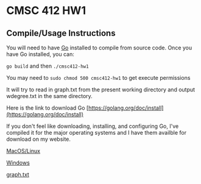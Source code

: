 # CMSC 412 HW1

## Compile/Usage Instructions

You will need to have [Go](https://golang.org) installed to compile from source code.
Once you have Go installed, you can:

`go build`
and then
`./cmsc412-hw1`

You may need to `sudo chmod 500 cmsc412-hw1` to get execute permissions

It will try to read in graph.txt from the present working directory and output wdegree.txt in the same directory.

Here is the link to download Go
[https://golang.org/doc/install](https://golang.org/doc/install)

If you don't feel like downloading, installing, and configuring Go, I've compiled it for the major operating systems and I have them availble for download on my website.

[MacOS/Linux](http://briansimoni.com/wp-content/uploads/2016/09/cmsc412-hw1)

[Windows](http://briansimoni.com/wp-content/uploads/2016/09/cmsc412-hw1.exe)

[graph.txt](http://briansimoni.com/wp-content/uploads/2016/09/graph.txt)

